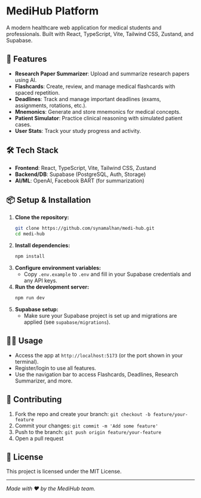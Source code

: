 # MediHub Platform

A modern healthcare web application for medical students and professionals. Built with React, TypeScript, Vite, Tailwind CSS, Zustand, and Supabase.

## 🚀 Features
- **Research Paper Summarizer**: Upload and summarize research papers using AI.
- **Flashcards**: Create, review, and manage medical flashcards with spaced repetition.
- **Deadlines**: Track and manage important deadlines (exams, assignments, rotations, etc.).
- **Mnemonics**: Generate and store mnemonics for medical concepts.
- **Patient Simulator**: Practice clinical reasoning with simulated patient cases.
- **User Stats**: Track your study progress and activity.

## 🛠️ Tech Stack
- **Frontend**: React, TypeScript, Vite, Tailwind CSS, Zustand
- **Backend/DB**: Supabase (PostgreSQL, Auth, Storage)
- **AI/ML**: OpenAI, Facebook BART (for summarization)

## 📦 Setup & Installation
1. **Clone the repository:**
   ```bash
   git clone https://github.com/synamalhan/medi-hub.git
   cd medi-hub
   ```
2. **Install dependencies:**
   ```bash
   npm install
   ```
3. **Configure environment variables:**
   - Copy `.env.example` to `.env` and fill in your Supabase credentials and any API keys.
4. **Run the development server:**
   ```bash
   npm run dev
   ```
5. **Supabase setup:**
   - Make sure your Supabase project is set up and migrations are applied (see `supabase/migrations`).

## 🧑‍💻 Usage
- Access the app at `http://localhost:5173` (or the port shown in your terminal).
- Register/login to use all features.
- Use the navigation bar to access Flashcards, Deadlines, Research Summarizer, and more.

## 🤝 Contributing
1. Fork the repo and create your branch: `git checkout -b feature/your-feature`
2. Commit your changes: `git commit -m 'Add some feature'`
3. Push to the branch: `git push origin feature/your-feature`
4. Open a pull request

## 📄 License
This project is licensed under the MIT License.

---

*Made with ❤️ by the MediHub team.* 